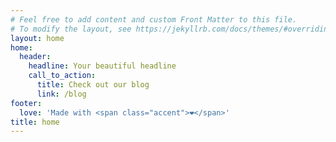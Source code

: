 ```yaml
---
# Feel free to add content and custom Front Matter to this file.
# To modify the layout, see https://jekyllrb.com/docs/themes/#overriding-theme-defaults
layout: home
home:
  header:
    headline: Your beautiful headline
    call_to_action:
      title: Check out our blog
      link: /blog
footer:
  love: 'Made with <span class="accent">❤</span>'
title: home
---
```


<div class="generative-homepage">
	<canvas class="generative" id="gen-homepage"></canvas>
</div>
